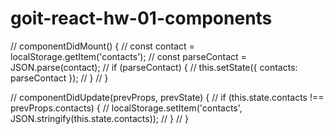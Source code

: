 # goit-react-hw-01-components

<!-- npx create-react-app
npm install --save-dev prettier eslint
npx mrm@2lint-staged
npm install --save-dev prettier husky lint-staged
npm install --save gh-pages-->

<!-- npm install -g serve -->

<!-- "lint-staged": {
    "*.{js, jsx}": "eslint --cache --fix",
    "*.{js, jsx, json, css, scss, md}": "prettier --write"
  } -->

// componentDidMount() { // const contact = localStorage.getItem('contacts'); //
const parseContact = JSON.parse(contact); // if (parseContact) { //
this.setState({ contacts: parseContact }); // } // }

// componentDidUpdate(prevProps, prevState) { // if (this.state.contacts !==
prevProps.contacts) { // localStorage.setItem('contacts',
JSON.stringify(this.state.contacts)); // } // }
